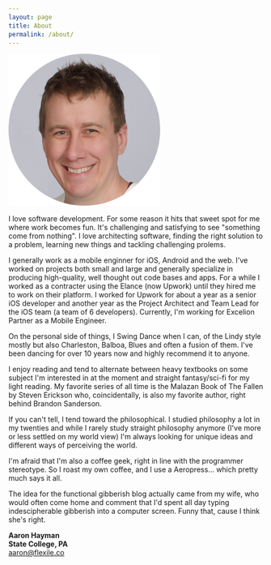 ```yaml
---
layout: page
title: About
permalink: /about/
---
```


![Profile Pic](/assets/images/profile_pic.png)

I love software development. For some reason it hits that sweet spot for me where work becomes fun. It's challenging and satisfying to see "something come from nothing".  I love architecting software, finding the right solution to a problem, learning new things and tackling challenging prolems.

I generally work as a mobile enginner for iOS, Android and the web.  I've worked on projects both small and large and generally specialize in producing high-quality, well thought out code bases and apps.  For a while I worked as a contracter using the Elance (now Upwork) until they hired me to work on their platform.  I worked for Upwork for about a year as a senior iOS developer and another year as the Project Architect and Team Lead for the iOS team (a team of 6 developers). Currently, I'm working for Excelion Partner as a Mobile Engineer.

On the personal side of things, I Swing Dance when I can, of the Lindy style mostly but also Charleston, Balboa, Blues and often a fusion of them. I've been dancing for over 10 years now and highly recommend it to anyone. 

I enjoy reading and tend to alternate between heavy textbooks on some subject I'm interested in at the moment and straight fantasy/sci-fi for my light reading. My favorite series of all time is the Malazan Book of The Fallen by Steven Erickson who, coincidentally, is also my favorite author, right behind Brandon Sanderson.

If you can't tell, I tend toward the philosophical. I studied philosophy a lot in my twenties and while I rarely study straight philosophy anymore (I've more or less settled on my world view) I'm always looking for unique ideas and different ways of perceiving the world.

I'm afraid that I'm also a coffee geek, right in line with the programmer stereotype. So I roast my own coffee, and I use a Aeropress... which pretty much says it all.

The idea for the functional gibberish blog actually came from my wife, who would often come home and comment that I'd spent all day typing indescipherable gibberish into a computer screen. Funny that, cause I think she's right.

**Aaron Hayman**  
**State College, PA**    
[aaron@flexile.co][1]

[1]: aaron@flexile.co